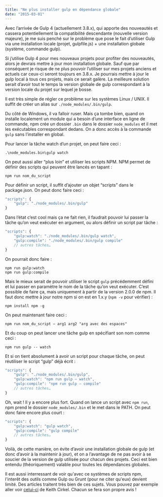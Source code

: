 ```yaml
---
title: "Ne plus installer gulp en dépendance globale"
date: "2015-03-01"
---
```


Avec l’arrivée de Gulp 4 (actuellement 3.8.x), qui apporte des nouveautés et
cassera potentiellement la compatibilité descendante (nouvelle version
majeure), je me suis penché sur le problème que pose le fait d’utiliser Gulp
via une installation locale (projet, gulpfile.js) + une installation globale
(système, commande gulp).

<span class="more"></span>

Si j’utilise Gulp 4 pour mes nouveaux projets pour profiter des nouveautés,
alors je devrais mettre à jour mon installation globale. Sauf que par
conséquent je risque de ne plus pouvoir l’utiliser sur mes projets anciens et
actuels car ceux-ci seront toujours en 3.8.x. Je pourrais mettre à jour le gulp
local à tous ces projets, mais ce serait galère. La meilleure solution serait
d’avoir tout le temps la version globale de gulp correspondant à la version
locale du projet sur lequel je bosse.

Il est très simple de régler ce problème sur les systèmes Linux / UNIX. Il
suffit de créer un alias sur `./node_modules/.bin/gulp`.

Du côté de Windows, il va falloir ruser. Mais ça tombe bien, quand on installe
localement un module qui a besoin d’une interface en ligne de commande, npm
crée un dossier `.bin` dans le dossier `node_modules` et il met les exécutables
correspondant dedans. On a donc accès à la commande `gulp` sans l’installer en
global.

Pour lancer la tâche watch d’un projet, on peut faire ceci :

```console
.\node_modules.bin\gulp watch
```

On peut aussi aller “plus loin” et utiliser les scripts NPM. NPM permet de
définir des scripts qui peuvent être lancés en tapant :

```console
npm run nom_du_script
```

Pour définir un script, il suffit d’ajouter un objet “scripts” dans le
package.json. On peut donc faire ceci :

```js
"scripts": {
    "gulp": "./node_modules/.bin/gulp"
}
```

Dans l’état c’est cool mais ça ne fait rien, il faudrait pouvoir lui passer la
tâche qu’on veut exécuter en argument, ou alors définir un script par tâche :

```js
"scripts": {
    "gulp:watch": "./node_modules/.bin/gulp watch",
    "gulp:compile": "./node_modules/.bin/gulp compile"
    // autres tâches…
}
```

On pourrait donc faire :

```console
npm run gulp:watch
npm run gulp:compile
```

Mais le mieux serait de pouvoir utiliser le script `gulp` précédemment défini
et lui passer en paramètre le nom de la tâche qu’on veut exécuter. C’est
possible de faire ça, mais uniquement à partir de la version 2.0.0 de npm. Il
faut donc mettre à jour notre npm si on est en 1.x.y (`npm -v` pour vérifier) :

```console
npm install npm -g
```

On peut maintenant faire ceci :

```console
npm run nom_du_script — arg1 arg2 "arg avec des espaces"
```

Et du coup on peut lancer une tâche gulp en spécifiant son nom comme ceci :

```console
npm run gulp -- watch
```

Et si on tient absolument à avoir un script pour chaque tâche, on peut
réutiliser le script “gulp” déjà écrit :

```js
"scripts": {
    "gulp": "./node_modules/.bin/gulp",
    "gulp:watch": "npm run gulp — watch",
    "gulp:compile": "npm run gulp — compile"
    // autres tâches…
}
```

Oh, wait ! Il y a encore plus fort. Quand on lance un script avec `npm run`,
npm prend le dossier `node_modules/.bin` et le met dans le PATH. On peut donc
faire encore plus court :

```js
"scripts": {
    "gulp:watch": "gulp watch",
    "gulp:compile": "gulp compile"
    // autres tâches…
}
```

Voilà, de cette manière, on évite d’avoir une installation globale de gulp (et
donc d’avoir à la maintenir à jour), et on a l’avantage de ne pas avoir à se
soucier de la version de gulp utilisée pour chacun des projets. Ceci est bien
entendu (théoriquement) valable pour toutes les dépendances globales.

Il est aussi interressant de voir qu'avec ce systèmes de scripts npm, l'interêt
des outils comme Gulp ou Grunt (pour ne citer qu'eux) devient limité. Des
articles traitent très bien de ces sujets. Vous pouvez par exemple aller voir
[celui-ci](http://blog.keithcirkel.co.uk/how-to-use-npm-as-a-build-tool/) de
Keith Cirkel. Chacun se fera son propre avis !

